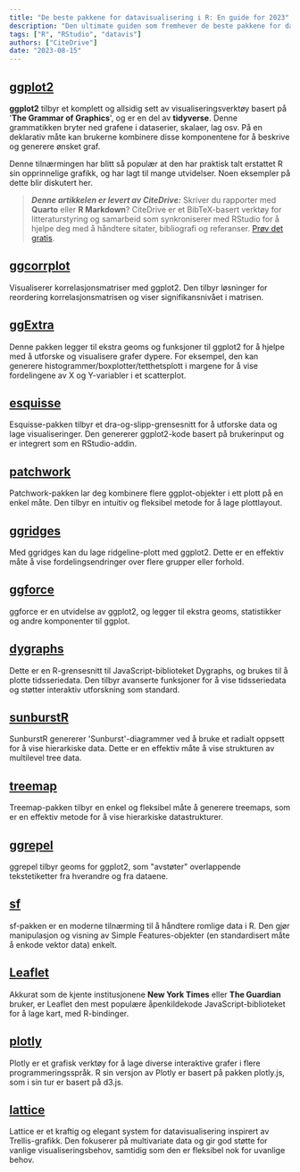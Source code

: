 ```yaml
---
title: "De beste pakkene for datavisualisering i R: En guide for 2023"
description: "Den ultimate guiden som fremhever de beste pakkene for datavisualisering i R i 2023. Den viser hvert enkelt pakkes egenskaper, applikasjoner og unike evner."
tags: ["R", "RStudio", "datavis"]
authors: ["CiteDrive"]
date: "2023-08-15"
---
```


## [ggplot2](https://ggplot2.tidyverse.org/)

**ggplot2** tilbyr et komplett og allsidig sett av visualiseringsverktøy basert på '**The Grammar of Graphics**', og er en del av **tidyverse**. Denne grammatikken bryter ned grafene i dataserier, skalaer, lag osv. På en deklarativ måte kan brukerne kombinere disse komponentene for å beskrive og generere ønsket graf.

Denne tilnærmingen har blitt så populær at den har praktisk talt erstattet R sin opprinnelige grafikk, og har lagt til mange utvidelser. Noen eksempler på dette blir diskutert her.

> **_Denne artikkelen er levert av CiteDrive:_** Skriver du rapporter med **Quarto** eller **R Markdown**? CiteDrive er et BibTeX-basert verktøy for litteraturstyring og samarbeid som synkroniserer med RStudio for å hjelpe deg med å håndtere sitater, bibliografi og referanser. [Prøv det gratis](http://citedrive.com/).

## [ggcorrplot](https://github.com/kassambara/ggcorrplot)
Visualiserer korrelasjonsmatriser med ggplot2. Den tilbyr løsninger for reordering korrelasjonsmatrisen og viser signifikansnivået i matrisen.

## [ggExtra](https://github.com/daattali/ggExtra)
Denne pakken legger til ekstra geoms og funksjoner til ggplot2 for å hjelpe med å utforske og visualisere grafer dypere. For eksempel, den kan generere histogrammer/boxplotter/tetthetsplott i margene for å vise fordelingene av X og Y-variabler i et scatterplot.

## [esquisse](https://dreamrs.github.io/esquisse/)
Esquisse-pakken tilbyr et dra-og-slipp-grensesnitt for å utforske data og lage visualiseringer. Den genererer ggplot2-kode basert på brukerinput og er integrert som en RStudio-addin.

## [patchwork](https://patchwork.data-imaginist.com/)
Patchwork-pakken lar deg kombinere flere ggplot-objekter i ett plott på en enkel måte. Den tilbyr en intuitiv og fleksibel metode for å lage plottlayout.

## [ggridges](https://wilkelab.org/ggridges/)
Med ggridges kan du lage ridgeline-plott med ggplot2. Dette er en effektiv måte å vise fordelingsendringer over flere grupper eller forhold.

## [ggforce](https://ggforce.data-imaginist.com/)
ggforce er en utvidelse av ggplot2, og legger til ekstra geoms, statistikker og andre komponenter til ggplot.

## [dygraphs](https://rstudio.github.io/dygraphs/)
Dette er en R-grensesnitt til JavaScript-biblioteket Dygraphs, og brukes til å plotte tidsseriedata. Den tilbyr avanserte funksjoner for å vise tidsseriedata og støtter interaktiv utforskning som standard.

## [sunburstR](https://d3js.org/)
SunburstR genererer 'Sunburst'-diagrammer ved å bruke et radialt oppsett for å vise hierarkiske data. Dette er en effektiv måte å vise strukturen av multilevel tree data.

## [treemap](https://cran.r-project.org/web/packages/treemap/index.html)
Treemap-pakken tilbyr en enkel og fleksibel måte å generere treemaps, som er en effektiv metode for å vise hierarkiske datastrukturer.

## [ggrepel](https://ggrepel.slowkow.com/)
ggrepel tilbyr geoms for ggplot2, som "avstøter" overlappende tekstetiketter fra hverandre og fra dataene.

## [sf](https://r-spatial.github.io/sf/)
sf-pakken er en moderne tilnærming til å håndtere romlige data i R. Den gjør manipulasjon og visning av Simple Features-objekter (en standardisert måte å enkode vektor data) enkelt.

## [Leaflet](https://rstudio.github.io/leaflet/)
Akkurat som de kjente institusjonene **New York Times** eller **The Guardian** bruker, er Leaflet den mest populære åpenkildekode JavaScript-biblioteket for å lage kart, med R-bindinger.

## [plotly](https://plotly-r.com/)
Plotly er et grafisk verktøy for å lage diverse interaktive grafer i flere programmeringsspråk. R sin versjon av Plotly er basert på pakken plotly.js, som i sin tur er basert på d3.js.

## [lattice](http://lattice.r-forge.r-project.org/)
Lattice er et kraftig og elegant system for datavisualisering inspirert av Trellis-grafikk. Den fokuserer på multivariate data og gir god støtte for vanlige visualiseringsbehov, samtidig som den er fleksibel nok for uvanlige behov.

